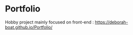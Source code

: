 # Portfolio

Hobby project mainly focused on front-end :  https://deborah-boat.github.io/Portfolio/
